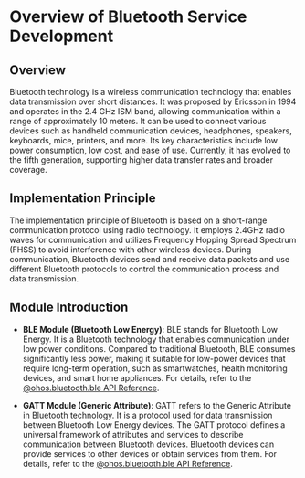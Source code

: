 # Overview of Bluetooth Service Development

## Overview

Bluetooth technology is a wireless communication technology that enables data transmission over short distances. It was proposed by Ericsson in 1994 and operates in the 2.4 GHz ISM band, allowing communication within a range of approximately 10 meters. It can be used to connect various devices such as handheld communication devices, headphones, speakers, keyboards, mice, printers, and more. Its key characteristics include low power consumption, low cost, and ease of use. Currently, it has evolved to the fifth generation, supporting higher data transfer rates and broader coverage.

## Implementation Principle

The implementation principle of Bluetooth is based on a short-range communication protocol using radio technology. It employs 2.4GHz radio waves for communication and utilizes Frequency Hopping Spread Spectrum (FHSS) to avoid interference with other wireless devices. During communication, Bluetooth devices send and receive data packets and use different Bluetooth protocols to control the communication process and data transmission.

## Module Introduction

- **BLE Module (Bluetooth Low Energy)**: BLE stands for Bluetooth Low Energy. It is a Bluetooth technology that enables communication under low power conditions. Compared to traditional Bluetooth, BLE consumes significantly less power, making it suitable for low-power devices that require long-term operation, such as smartwatches, health monitoring devices, and smart home appliances. For details, refer to the [@ohos.bluetooth.ble API Reference](../../../../API_Reference/source_en/ConnectivityKit/cj-apis-bluetooth-ble.md).

- **GATT Module (Generic Attribute)**: GATT refers to the Generic Attribute in Bluetooth technology. It is a protocol used for data transmission between Bluetooth Low Energy devices. The GATT protocol defines a universal framework of attributes and services to describe communication between Bluetooth devices. Bluetooth devices can provide services to other devices or obtain services from them. For details, refer to the [@ohos.bluetooth.ble API Reference](../../../../API_Reference/source_en/ConnectivityKit/cj-apis-bluetooth-ble.md).